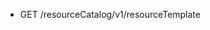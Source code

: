 <!--
    ATTENTION: This file was generated via gradle!
               Do NOT manually edit this file! Any such changes will be overwritten!
-->

* GET /resourceCatalog/v1/resourceTemplate
